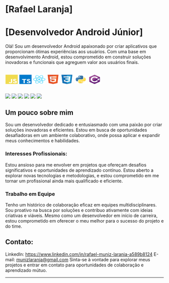 # [Rafael Laranja]


# [Desenvolvedor Android Júnior]
Olá! Sou um desenvolvedor Android apaixonado por criar aplicativos que proporcionam ótimas experiências aos usuários. Com uma base em desenvolvimento Android, estou comprometido em construir soluções inovadoras e funcionais que agreguem valor aos usuários finais.

<div style="display: inline_block"><br>
  <img align="center" alt="Rafa-Js" height="30" width="40" src="https://raw.githubusercontent.com/devicons/devicon/master/icons/javascript/javascript-plain.svg">
  <img align="center" alt="Rafa-Ts" height="30" width="40" src="https://raw.githubusercontent.com/devicons/devicon/master/icons/typescript/typescript-plain.svg">
  <img align="center" alt="Rafa-React" height="30" width="40" src="https://raw.githubusercontent.com/devicons/devicon/master/icons/react/react-original.svg">
  <img align="center" alt="Rafa-HTML" height="30" width="40" src="https://raw.githubusercontent.com/devicons/devicon/master/icons/html5/html5-original.svg">
  <img align="center" alt="Rafa-CSS" height="30" width="40" src="https://raw.githubusercontent.com/devicons/devicon/master/icons/css3/css3-original.svg">
  <img align="center" alt="Rafa-Python" height="30" width="40" src="https://raw.githubusercontent.com/devicons/devicon/master/icons/python/python-original.svg">
  <img align="center" alt="Rafa-Csharp" height="30" width="40" src="https://raw.githubusercontent.com/devicons/devicon/master/icons/csharp/csharp-original.svg">
</div>
  
  ##
 
<div> 
  <a href="https://www.youtube.com/channel/UC_-uuuZbY0AAt9CViNzvc-Q" target="_blank"><img src="https://img.shields.io/badge/YouTube-FF0000?style=for-the-badge&logo=youtube&logoColor=white" target="_blank"></a>
  <a href="https://instagram.com/rafaballerini" target="_blank"><img src="https://img.shields.io/badge/-Instagram-%23E4405F?style=for-the-badge&logo=instagram&logoColor=white" target="_blank"></a>
 	<a href="https://www.twitch.tv/rafaballerinii" target="_blank"><img src="https://img.shields.io/badge/Twitch-9146FF?style=for-the-badge&logo=twitch&logoColor=white" target="_blank"></a>
 <a href="https://discord.gg/wagxzStdcR" target="_blank"><img src="https://img.shields.io/badge/Discord-7289DA?style=for-the-badge&logo=discord&logoColor=white" target="_blank"></a> 
  <a href = "mailto:contatorafaballerini@gmail.com"><img src="https://img.shields.io/badge/-Gmail-%23333?style=for-the-badge&logo=gmail&logoColor=white" target="_blank"></a>
  <a href="https://www.linkedin.com/in/rafaella-ballerini-45875016a" target="_blank"><img src="https://img.shields.io/badge/-LinkedIn-%230077B5?style=for-the-badge&logo=linkedin&logoColor=white" target="_blank"></a> 
  
</div>

## Um pouco sobre mim
Sou um desenvolvedor dedicado e entusiasmado com uma paixão por criar soluções inovadoras e eficientes. Estou em busca de oportunidades desafiadoras em um ambiente colaborativo, onde possa aplicar e expandir meus conhecimentos e habilidades.

### Interesses Profissionais:
Estou ansioso para me envolver em projetos que ofereçam desafios significativos e oportunidades de aprendizado contínuo. Estou aberto a explorar novas tecnologias e metodologias, e estou comprometido em me tornar um profissional ainda mais qualificado e eficiente.

### Trabalho em Equipe
Tenho um histórico de colaboração eficaz em equipes multidisciplinares. Sou proativo na busca por soluções e contribuo ativamente com ideias criativas e viáveis. Mesmo como um desenvolvedor em início de carreira, estou comprometido em oferecer o meu melhor para o sucesso do projeto e do time.

## Contato:
LinkedIn: https://www.linkedin.com/in/rafael-muniz-laranja-a589b8124
E-mail: munizlaranja@gmail.com
Sinta-se à vontade para explorar meus projetos e entrar em contato para oportunidades de colaboração e aprendizado mútuo.


---

